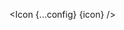 <script lang="ts">
  import type { Component } from 'svelte';
  const config = {
    size: "20",
    color: '#FF5733'
  };
  import { Icon } from 'svelte-lucide';
  export let icon: Component;
</script>

<Icon {...config} {icon} />
